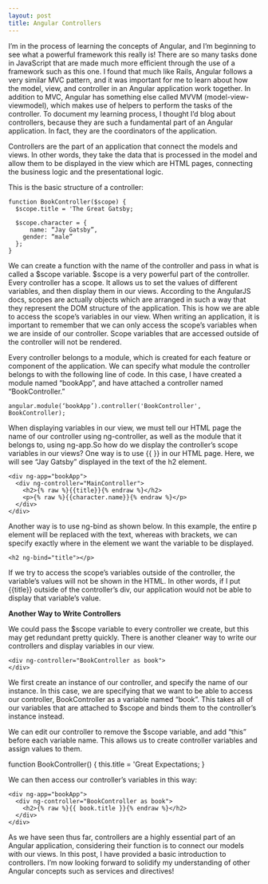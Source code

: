 ```yaml
---
layout: post
title: Angular Controllers
---
```


I’m in the process of learning the concepts of Angular, and I’m beginning to see what a powerful framework this really is! There are so many tasks done in JavaScript that are made much more efficient through the use of a framework such as this one. I found that much like Rails, Angular follows a very similar MVC pattern, and it was important for me to learn about how the model, view, and controller in an Angular application work together. In addition to MVC, Angular has something else called MVVM (model-view-viewmodel), which makes use of helpers to perform the tasks of the controller. To document my learning process, I thought I’d blog about controllers, because they are such a fundamental part of an Angular application. In fact, they are the coordinators of the application.

Controllers are the part of an application that connect the models and views. In other words, they take the data that is processed in the model and allow them to be displayed in the view which are HTML pages, connecting the business logic and the presentational logic. 

This is the basic structure of a controller: 

```
function BookController($scope) {
  $scope.title = 'The Great Gatsby;

  $scope.character = {
      name: “Jay Gatsby”,
    gender: “male”
  };
}
```

We can create a function with the name of the controller and pass in what is called a $scope variable. $scope is a very powerful part of the controller. Every controller has a scope. It allows us to set the values of different variables, and then display them in our views. According to the AngularJS docs, scopes are actually objects which are arranged in such a way that they represent the DOM structure of the application. This is how we are able to access the scope’s variables in our view. When writing an application, it is important to remember that we can only access the scope’s variables when we are inside of our controller. Scope variables that are accessed outside of the controller will not be rendered. 

Every controller belongs to a module, which is created for each feature or component of the application. We can specify what module the controller belongs to with the following line of code. In this case, I have created a module named “bookApp”, and have attached a controller named “BookController.”

`angular.module(‘bookApp’).controller('BookController', BookController);`

When displaying variables in our view, we must tell our HTML page the name of our controller using ng-controller, as well as the module that it belongs to, using ng-app.So how do we display the controller’s scope variables in our views? One way is to use {{ }} in our HTML page. Here, we will see “Jay Gatsby” displayed in the text of the h2 element.

```
<div ng-app="bookApp">
  <div ng-controller="MainController">
    <h2>{% raw %}{{title}}{% endraw %}</h2>
    <p>{% raw %}{{character.name}}{% endraw %}</p>
  </div>
</div>
```


Another way is to use ng-bind as shown below. In this example, the entire p element will be replaced with the text, whereas with brackets, we can specify exactly where in the element we want the variable to be displayed.

`<h2 ng-bind="title"></p>`

If we try to access the scope’s variables outside of the controller, the variable’s values will not be shown in the HTML. In other words, if I put {{title}} outside of the controller’s div, our application would not be able to display that variable’s value.


**Another Way to Write Controllers**

We could pass the $scope variable to every controller we create, but this may get redundant pretty quickly. There is another cleaner way to write our controllers and display variables in our view.

```
<div ng-controller="BookController as book">
</div>
```

We first create an instance of our controller, and specify the name of our instance. In this case, we are specifying that we want to be able to access our controller, BookController as a variable named “book”. This takes all of our variables that are attached to $scope and binds them to the controller’s instance instead. 

We can edit our controller to remove the $scope variable, and add “this” before each variable name. This allows us to create controller variables and assign values to them.

function BookController() {
this.title = 'Great Expectations;
}


We can then access our controller’s variables in this way: 

```
<div ng-app="bookApp">
  <div ng-controller="BookController as book">
    <h2>{% raw %}{{ book.title }}{% endraw %}</h2>
  </div>
</div>
```

As we have seen thus far, controllers are a highly essential part of an Angular application, considering their function is to connect our models with our views. In this post, I have provided a basic introduction to controllers. I’m now looking forward to solidify my understanding of other Angular concepts such as services and directives!
